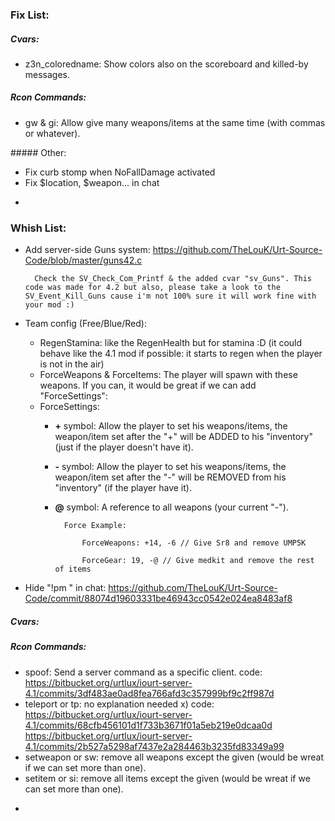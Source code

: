 <!--
### Info -

##### Weapons:

| Key  | Weapon |
| ------------- | ------------- |
| 1  | Knife  |
| 4  | Franchi SPAS12  |
| 5  | HK MP5K  |
| 6  | HK UMP45  |
| 7  | HK69 40mm  |
| 8  | ZM LR300  |
| 9  | HK G36  |
| 10  | HK PSG1  |
| 11  | HE Grenade  |
| 12  | Flash Grenade  |
| 13  | Smoke Grenade  |
| 14  | Remington SR8  |
| 15  | AK103 7.62mm  |
| 17  | IMI Negev  |
| 19  | Colt M4A1  |

##### Items:

| Key  | Item |
| ------------- | ------------- |
| 17  | Kevlar Vest  |
| 18  | TacGoogles  |
| 19  | Medkit |
| 20  | Silencer  |
| 21  | Laser Sight  |
| 22  | Helmet  |

-

-->
### Fix List:

##### Cvars:
* z3n_coloredname: Show colors also on the scoreboard and killed-by messages.

##### Rcon Commands:
* gw & gi: Allow give many weapons/items at the same time (with commas or whatever).

##### Other:
* Fix curb stomp when NoFallDamage activated
* Fix $location, $weapon... in chat

-

### Whish List:
* Add server-side Guns system: https://github.com/TheLouK/Urt-Source-Code/blob/master/guns42.c

        Check the SV_Check_Com_Printf & the added cvar "sv_Guns". This code was made for 4.2 but also, please take a look to the SV_Event_Kill_Guns cause i'm not 100% sure it will work fine with your mod :)

* Team config (Free/Blue/Red):
    * RegenStamina: like the RegenHealth but for stamina :D (it could behave like the 4.1 mod if possible: it starts to regen when the player is not in the air)
    * ForceWeapons & ForceItems: The player will spawn with these weapons. If you can, it would be great if we can add "ForceSettings":
    * ForceSettings:
        * <strong>+</strong> symbol: Allow the player to set his weapons/items, the weapon/item set after the "+" will be ADDED to his "inventory" (just if the player doesn't have it).
        * <strong>-</strong> symbol: Allow the player to set his weapons/items, the weapon/item set after the "-" will be REMOVED from his "inventory" (if the player have it).
        * <strong>@</strong> symbol: A reference to all weapons (your current "-").

                Force Example:

                    ForceWeapons: +14, -6 // Give Sr8 and remove UMP5K

                    ForceGear: 19, -@ // Give medkit and remove the rest of items

* Hide "!pm " in chat: https://github.com/TheLouK/Urt-Source-Code/commit/88074d19603331be46943cc0542e024ea8483af8

##### Cvars:

##### Rcon Commands:
* spoof: Send a server command as a specific client.
    code:
        https://bitbucket.org/urtlux/iourt-server-4.1/commits/3df483ae0ad8fea766afd3c357999bf9c2ff987d
* teleport or tp: no explanation needed x)
    code:
        https://bitbucket.org/urtlux/iourt-server-4.1/commits/68cfb456101d1f733b3671f01a5eb219e0dcaa0d
        https://bitbucket.org/urtlux/iourt-server-4.1/commits/2b527a5298af7437e2a284463b3235fd83349a99
* setweapon or sw: remove all weapons except the given (would be wreat if we can set more than one).
* setitem or si: remove all items except the given (would be wreat if we can set more than one).

-